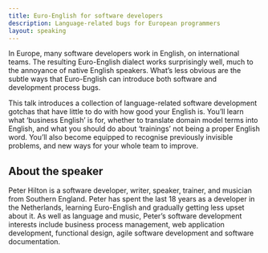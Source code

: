 ```yaml
---
title: Euro-English for software developers
description: Language-related bugs for European programmers
layout: speaking
---
```


In Europe, many software developers work in English, on international teams.
The resulting Euro-English dialect works surprisingly well, much to the annoyance of native English speakers.
What’s less obvious are the subtle ways that Euro-English can introduce both software and development process bugs.

This talk introduces a collection of language-related software development gotchas that have little to do with how good your English is.
You’ll learn what ‘business English’ is for, whether to translate domain model terms into English, and what you should do about ‘trainings’ not being a proper English word.
You’ll also become equipped to recognise previously invisible problems, and new ways for your whole team to improve.

## About the speaker

Peter Hilton is a software developer, writer, speaker, trainer, and musician from Southern England. Peter has spent the last 18 years as a developer in the Netherlands, learning Euro-English and gradually getting less upset about it. As well as language and music, Peter’s software development interests include business process management, web application development, functional design, agile software development and software documentation.
